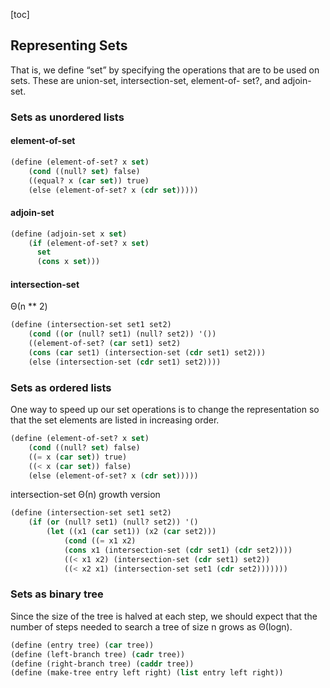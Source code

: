 [toc]

## Representing Sets
That is, we define “set” by specifying the operations that are to be
used on sets. These are union-set, intersection-set, element-of-
set?, and adjoin-set. 


### Sets as unordered lists

#### element-of-set
```lisp
(define (element-of-set? x set) 
    (cond ((null? set) false)
    ((equal? x (car set)) true)
    (else (element-of-set? x (cdr set)))))
```
#### adjoin-set
```lisp
(define (adjoin-set x set) 
    (if (element-of-set? x set)
      set
      (cons x set)))
```

#### intersection-set 
Θ(n ** 2)
```lisp
(define (intersection-set set1 set2)
    (cond ((or (null? set1) (null? set2)) '())
    ((element-of-set? (car set1) set2)
    (cons (car set1) (intersection-set (cdr set1) set2)))
    (else (intersection-set (cdr set1) set2))))
```

### Sets as ordered lists
One way to speed up our set operations is to change the representation so that the set elements are listed in increasing order. 

```lisp
(define (element-of-set? x set) 
    (cond ((null? set) false)
    ((= x (car set)) true)
    ((< x (car set)) false)
    (else (element-of-set? x (cdr set)))))

```

intersection-set Θ(n) growth version
```lisp Θ(n) 
(define (intersection-set set1 set2) 
    (if (or (null? set1) (null? set2)) '()
        (let ((x1 (car set1)) (x2 (car set2)))
            (cond ((= x1 x2)
            (cons x1 (intersection-set (cdr set1) (cdr set2))))
            ((< x1 x2) (intersection-set (cdr set1) set2))
            ((< x2 x1) (intersection-set set1 (cdr set2)))))))
```

### Sets as binary tree
Since the size of the tree is halved at each step, we should
expect that the number of steps needed to search a tree of size n grows as Θ(logn).

```lisp
(define (entry tree) (car tree))
(define (left-branch tree) (cadr tree)) 
(define (right-branch tree) (caddr tree)) 
(define (make-tree entry left right) (list entry left right))
```